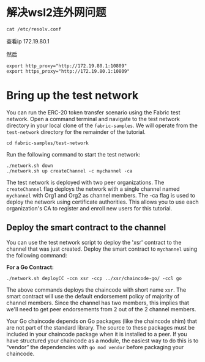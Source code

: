 # 解决wsl2连外网问题

```
cat /etc/resolv.conf
```

查看ip 172.19.80.1

然后

```
export http_proxy="http://172.19.80.1:10809"
export https_proxy="http://172.19.80.1:10809"
```



# Bring up the test network



You can run the ERC-20 token transfer scenario using the Fabric test network. Open a command terminal and navigate to the test network directory in your local clone of the `fabric-samples`. We will operate from the `test-network` directory for the remainder of the tutorial.

```
cd fabric-samples/test-network
```



Run the following command to start the test network:

```
./network.sh down
./network.sh up createChannel -c mychannel -ca
```



The test network is deployed with two peer organizations. The `createChannel` flag deploys the network with a single channel named `mychannel` with Org1 and Org2 as channel members. The -ca flag is used to deploy the network using certificate authorities. This allows you to use each organization's CA to register and enroll new users for this tutorial.



## Deploy the smart contract to the channel



You can use the test network script to deploy the 'xsr' contract to the channel that was just created. Deploy the smart contract to `mychannel` using the following command:

**For a Go Contract:**

```
./network.sh deployCC -ccn xsr -ccp ../xsr/chaincode-go/ -ccl go
```

 The above commands deploys the chaincode with short name `xsr`. The smart contract will use the default endorsement policy of majority of channel members. Since the channel has two members, this implies that we'll need to get peer endorsements from 2 out of the 2 channel members. 



Your Go chaincode depends on Go packages (like the chaincode shim) that are not part of the standard library. The source to these packages must be included in your chaincode package when it is installed to a peer. If you have structured your chaincode as a module, the easiest way to do this is to “vendor” the dependencies with `go mod vendor` before packaging your chaincode. 

